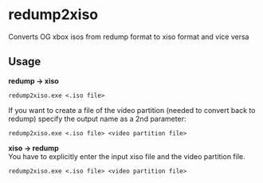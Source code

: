 # redump2xiso
Converts OG xbox isos from redump format to xiso format and vice versa

## Usage
**redump -> xiso**
```
redump2xiso.exe <.iso file>
```
If you want to create a file of the video partition (needed to convert back to redump) specify the output name as a 2nd parameter:
```
redump2xiso.exe <.iso file> <video partition file>
```
**xiso -> redump**  
You have to explicitly enter the input xiso file and the video partition file.
```
redump2xiso.exe <.iso file> <video partition file>
```
